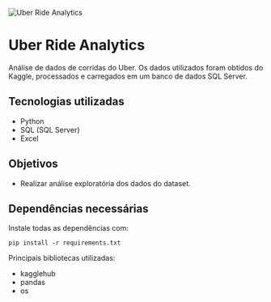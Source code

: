 ![Uber Ride Analytics](https://marketing.dcassetcdn.com/blog/2018/September/Uber-Wordmark/DI_Uber-Wordmark_Banner_828x300.jpg)
# Uber Ride Analytics


Análise de dados de corridas do Uber. Os dados utilizados foram obtidos do Kaggle, processados e carregados em um banco de dados SQL Server.


## Tecnologias utilizadas

- Python
- SQL (SQL Server)
- Excel

## Objetivos

- Realizar análise exploratória dos dados do dataset.

## Dependências necessárias

Instale todas as dependências com:

```
pip install -r requirements.txt
```

Principais bibliotecas utilizadas:

- kagglehub
- pandas
- os